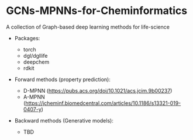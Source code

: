 # GCNs-MPNNs-for-Cheminformatics
A collection of Graph-based deep learning methods for life-science
          
* Packages:
  * torch
  * dgl/dgllife
  * deepchem
  * rdkit

* Forward methods (property prediction):
  * D-MPNN (https://pubs.acs.org/doi/10.1021/acs.jcim.9b00237)
  * A-MPNN (https://jcheminf.biomedcentral.com/articles/10.1186/s13321-019-0407-y)

* Backward methods (Generative models):
  * TBD


